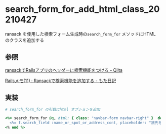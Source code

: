# search_form_for_add_html_class_20210427

ransack を使用した検索フォーム生成時の`search_form_for` メソッドにHTML のクラスを追加する

## 参照

[ransackでRailsアプリのヘッダーに検索機能をつける \- Qiita](https://qiita.com/fujitora/items/b2134bf6abcfda79c47f)

[Railsメモ\(11\) : Ransackで検索機能を追加する \- もた日記](https://wonderwall.hatenablog.com/entry/2015/08/09/213129)

## 実装

```Ruby
# search_form_for の引数にhtml オプションを追加

<%= search_form_for @q, html: { class: "navbar-form navbar-right" }  do |f| %>
  <%= f.search_field :name_or_spot_or_address_cont, placeholder: "旅先を探す", class: "form-control", id: "destination_keyword_search" %>
<% end %>
```
